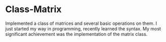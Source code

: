 # Class-Matrix
Implemented a class of matrices and several basic operations on them.
I just started my way in programming, recently learned the syntax. My most significant achievement was the implementation of the matrix class.
